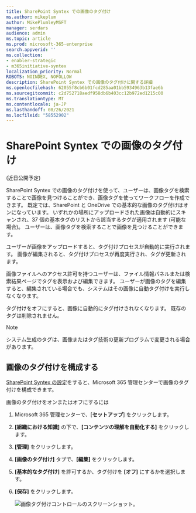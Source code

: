 ```yaml
---
title: SharePoint Syntex での画像のタグ付け
ms.author: mikeplum
author: MikePlumleyMSFT
manager: serdars
audience: admin
ms.topic: article
ms.prod: microsoft-365-enterprise
search.appverid: ''
ms.collection:
- enabler-strategic
- m365initiative-syntex
localization_priority: Normal
ROBOTS: NOINDEX, NOFOLLOW
description: SharePoint Syntex での画像のタグ付けに関する詳細
ms.openlocfilehash: 62055f8cb6b01fcd285aa01bb5934963b13fae6b
ms.sourcegitcommit: c2d752718aedf958db6b403cc12b972ed1215c00
ms.translationtype: MT
ms.contentlocale: ja-JP
ms.lasthandoff: 08/26/2021
ms.locfileid: "58552902"
---
```

# <a name="image-tagging-in-sharepoint-syntex"></a>SharePoint Syntex での画像のタグ付け

(近日公開予定)

SharePoint Syntex での画像のタグ付けを使って、ユーザーは、画像タグを検索することで画像を見つけることができ、画像タグを使ってワークフローを作成できます。 既定では、SharePoint と OneDrive での基本的な画像のタグ付けはオンになっています。 いずれかの場所にアップロードされた画像は自動的にスキャンされ、37 個の基本タグのリストから該当するタグが適用されます (可能な場合)。 ユーザーは、画像タグを検索することで画像を見つけることができます。

ユーザーが画像をアップロードすると、タグ付けプロセスが自動的に実行されます。 画像が編集されると、タグ付けプロセスが再度実行され、タグが更新されます。

画像ファイルへのアクセス許可を持つユーザーは、ファイル情報パネルまたは検索結果ページでタグを表示および編集できます。 ユーザーが画像のタグを編集すると、編集されている場合でも、システムはその画像に自動タグ付けを実行しなくなります。

タグ付けをオフにすると、画像に自動的にタグ付けされなくなります。 既存のタグは削除されません。

> [!NOTE]
> システム生成のタグは、画像またはタグ技術の更新プログラムで変更される場合があります。


## <a name="configure-image-tagging"></a>画像のタグ付けを構成する

[SharePoint Syntex の設定](set-up-content-understanding.md)をすると、Microsoft 365 管理センターで画像のタグ付けを構成できます。  

画像のタグ付けをオンまたはオフにするには

1. Microsoft 365 管理センターで、[**セットアップ**] をクリックします。

2. **[組織における知識]** の下で、**[コンテンツの理解を自動化する]** をクリックします。

3. **[管理]** をクリックします。

4. **[画像のタグ付け]** タブで、**[編集]** をクリックします。

5. **[基本的なタグ付け]** を許可するか、タグ付けを **[オフ]** にするかを選択します。

6. **[保存]** をクリックします。

    ![画像タグ付けコントロールのスクリーンショット。](../media/content-understanding/sharepoint-syntex-image-tagging-control.png)

